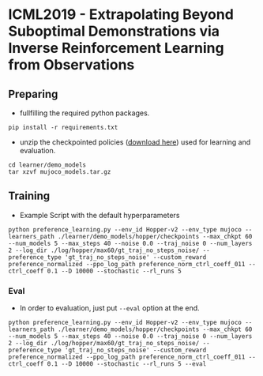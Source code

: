 # ICML2019 - Extrapolating Beyond Suboptimal Demonstrations via Inverse Reinforcement Learning from Observations

## Preparing

- fullfilling the required python packages.
```
pip install -r requirements.txt
```

- unzip the checkpointed policies ([download here](https://github.com/dsbrown1331/learning-rewards-of-learners/releases/download/mujoco/mujoco_models.tar.gz)) used for learning and evaluation.
```
cd learner/demo_models
tar xzvf mujoco_models.tar.gz
```

## Training

- Example Script with the default hyperparameters
```
python preference_learning.py --env_id Hopper-v2 --env_type mujoco --learners_path ./learner/demo_models/hopper/checkpoints --max_chkpt 60 --num_models 5 --max_steps 40 --noise 0.0 --traj_noise 0 --num_layers 2 --log_dir ./log/hopper/max60/gt_traj_no_steps_noise/ --preference_type 'gt_traj_no_steps_noise' --custom_reward preference_normalized --ppo_log_path preference_norm_ctrl_coeff_011 --ctrl_coeff 0.1 --D 10000 --stochastic --rl_runs 5
```

### Eval

- In order to evaluation, just put `--eval` option at the end.
```
python preference_learning.py --env_id Hopper-v2 --env_type mujoco --learners_path ./learner/demo_models/hopper/checkpoints --max_chkpt 60 --num_models 5 --max_steps 40 --noise 0.0 --traj_noise 0 --num_layers 2 --log_dir ./log/hopper/max60/gt_traj_no_steps_noise/ --preference_type 'gt_traj_no_steps_noise' --custom_reward preference_normalized --ppo_log_path preference_norm_ctrl_coeff_011 --ctrl_coeff 0.1 --D 10000 --stochastic --rl_runs 5 --eval
```
